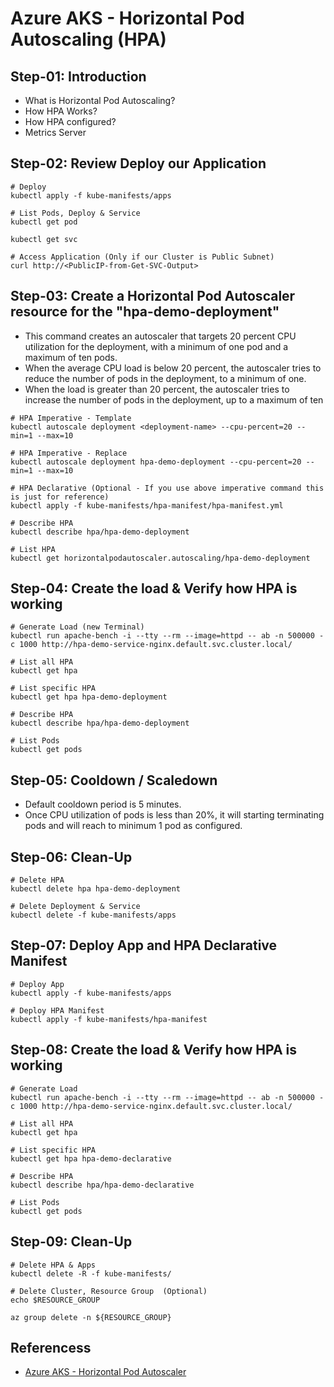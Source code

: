 # Azure AKS - Horizontal Pod Autoscaling (HPA)

## Step-01: Introduction
- What is Horizontal Pod Autoscaling?
- How HPA Works?
- How HPA configured?
- Metrics Server


## Step-02: Review Deploy our Application
```
# Deploy
kubectl apply -f kube-manifests/apps
```
```
# List Pods, Deploy & Service
kubectl get pod
```
```
kubectl get svc
```
```
# Access Application (Only if our Cluster is Public Subnet)
curl http://<PublicIP-from-Get-SVC-Output>
```
## Step-03: Create a Horizontal Pod Autoscaler resource for the "hpa-demo-deployment"
- This command creates an autoscaler that targets 20 percent CPU utilization for the deployment, with a minimum of one pod and a maximum of ten pods.
- When the average CPU load is below 20 percent, the autoscaler tries to reduce the number of pods in the deployment, to a minimum of one.
- When the load is greater than 20 percent, the autoscaler tries to increase the number of pods in the deployment, up to a maximum of ten
```
# HPA Imperative - Template
kubectl autoscale deployment <deployment-name> --cpu-percent=20 --min=1 --max=10
```
```
# HPA Imperative - Replace
kubectl autoscale deployment hpa-demo-deployment --cpu-percent=20 --min=1 --max=10
```
```
# HPA Declarative (Optional - If you use above imperative command this is just for reference)
kubectl apply -f kube-manifests/hpa-manifest/hpa-manifest.yml
```
```
# Describe HPA
kubectl describe hpa/hpa-demo-deployment
```
```
# List HPA
kubectl get horizontalpodautoscaler.autoscaling/hpa-demo-deployment
```

## Step-04: Create the load & Verify how HPA is working
```
# Generate Load (new Terminal)
kubectl run apache-bench -i --tty --rm --image=httpd -- ab -n 500000 -c 1000 http://hpa-demo-service-nginx.default.svc.cluster.local/
```
```
# List all HPA
kubectl get hpa
```
```
# List specific HPA
kubectl get hpa hpa-demo-deployment
```
```
# Describe HPA
kubectl describe hpa/hpa-demo-deployment
```
```
# List Pods
kubectl get pods
```

## Step-05: Cooldown / Scaledown
- Default cooldown period is 5 minutes.
- Once CPU utilization of pods is less than 20%, it will starting terminating pods and will reach to minimum 1 pod as configured.


## Step-06: Clean-Up
```
# Delete HPA
kubectl delete hpa hpa-demo-deployment
```
```
# Delete Deployment & Service
kubectl delete -f kube-manifests/apps
```

## Step-07: Deploy App and HPA Declarative Manifest
```
# Deploy App
kubectl apply -f kube-manifests/apps
```
```
# Deploy HPA Manifest
kubectl apply -f kube-manifests/hpa-manifest
```

## Step-08: Create the load & Verify how HPA is working
```
# Generate Load
kubectl run apache-bench -i --tty --rm --image=httpd -- ab -n 500000 -c 1000 http://hpa-demo-service-nginx.default.svc.cluster.local/
```
```
# List all HPA
kubectl get hpa
```
```
# List specific HPA
kubectl get hpa hpa-demo-declarative
```
```
# Describe HPA
kubectl describe hpa/hpa-demo-declarative
```
```
# List Pods
kubectl get pods
```


## Step-09: Clean-Up
```
# Delete HPA & Apps
kubectl delete -R -f kube-manifests/
```
```
# Delete Cluster, Resource Group  (Optional)
echo $RESOURCE_GROUP
```
```
az group delete -n ${RESOURCE_GROUP}
```


## Referencess
- [Azure AKS - Horizontal Pod Autoscaler](https://docs.microsoft.com/en-us/azure/aks/tutorial-kubernetes-scale#autoscale-pods)
